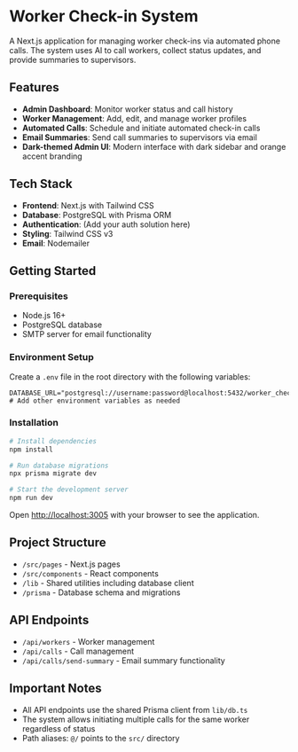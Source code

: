 # Worker Check-in System

A Next.js application for managing worker check-ins via automated phone calls. The system uses AI to call workers, collect status updates, and provide summaries to supervisors.

## Features

- **Admin Dashboard**: Monitor worker status and call history
- **Worker Management**: Add, edit, and manage worker profiles
- **Automated Calls**: Schedule and initiate automated check-in calls
- **Email Summaries**: Send call summaries to supervisors via email
- **Dark-themed Admin UI**: Modern interface with dark sidebar and orange accent branding

## Tech Stack

- **Frontend**: Next.js with Tailwind CSS
- **Database**: PostgreSQL with Prisma ORM
- **Authentication**: (Add your auth solution here)
- **Styling**: Tailwind CSS v3
- **Email**: Nodemailer

## Getting Started

### Prerequisites

- Node.js 16+
- PostgreSQL database
- SMTP server for email functionality

### Environment Setup

Create a `.env` file in the root directory with the following variables:

```
DATABASE_URL="postgresql://username:password@localhost:5432/worker_checkin"
# Add other environment variables as needed
```

### Installation

```bash
# Install dependencies
npm install

# Run database migrations
npx prisma migrate dev

# Start the development server
npm run dev
```

Open [http://localhost:3005](http://localhost:3005) with your browser to see the application.

## Project Structure

- `/src/pages` - Next.js pages
- `/src/components` - React components
- `/lib` - Shared utilities including database client
- `/prisma` - Database schema and migrations

## API Endpoints

- `/api/workers` - Worker management
- `/api/calls` - Call management
- `/api/calls/send-summary` - Email summary functionality

## Important Notes

- All API endpoints use the shared Prisma client from `lib/db.ts`
- The system allows initiating multiple calls for the same worker regardless of status
- Path aliases: `@/` points to the `src/` directory

